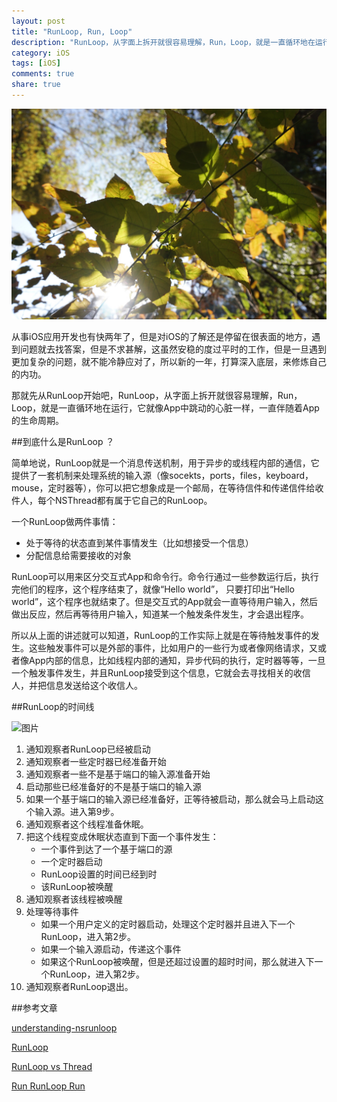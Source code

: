 ```yaml
---
layout: post   
title: "RunLoop, Run, Loop"  
description: "RunLoop，从字面上拆开就很容易理解，Run，Loop，就是一直循环地在运行，它就像App中跳动的心脏一样，一直伴随着App的生命周期。"  
category: iOS  
tags: [iOS]  
comments: true 
share: true
---
```


![图片](/images/2015-1-27.JPG)

从事iOS应用开发也有快两年了，但是对iOS的了解还是停留在很表面的地方，遇到问题就去找答案，但是不求甚解，这虽然安稳的度过平时的工作，但是一旦遇到更加复杂的问题，就不能冷静应对了，所以新的一年，打算深入底层，来修炼自己的内功。

那就先从RunLoop开始吧，RunLoop，从字面上拆开就很容易理解，Run，Loop，就是一直循环地在运行，它就像App中跳动的心脏一样，一直伴随着App的生命周期。

##到底什么是RunLoop ？

简单地说，RunLoop就是一个消息传送机制，用于异步的或线程内部的通信，它提供了一套机制来处理系统的输入源（像socekts，ports，files，keyboard，mouse，定时器等），你可以把它想象成是一个邮局，在等待信件和传递信件给收件人，每个NSThread都有属于它自己的RunLoop。

一个RunLoop做两件事情：

- 处于等待的状态直到某件事情发生（比如想接受一个信息）
- 分配信息给需要接收的对象

RunLoop可以用来区分交互式App和命令行。命令行通过一些参数运行后，执行完他们的程序，这个程序结束了，就像“Hello world”， 只要打印出“Hello world”，这个程序也就结束了。但是交互式的App就会一直等待用户输入，然后做出反应，然后再等待用户输入，知道某一个触发条件发生，才会退出程序。

所以从上面的讲述就可以知道，RunLoop的工作实际上就是在等待触发事件的发生。这些触发事件可以是外部的事件，比如用户的一些行为或者像网络请求，又或者像App内部的信息，比如线程内部的通知，异步代码的执行，定时器等等，一旦一个触发事件发生，并且RunLoop接受到这个信息，它就会去寻找相关的收信人，并把信息发送给这个收信人。

##RunLoop的时间线

![图片](https://developer.apple.com/library/mac/documentation/Cocoa/Conceptual/Multithreading/Art/custominputsource.jpg)

1. 通知观察者RunLoop已经被启动
2. 通知观察者一些定时器已经准备开始
3. 通知观察者一些不是基于端口的输入源准备开始
4. 启动那些已经准备好的不是基于端口的输入源
5. 如果一个基于端口的输入源已经准备好，正等待被启动，那么就会马上启动这个输入源。进入第9步。
6. 通知观察者这个线程准备休眠。
7. 把这个线程变成休眠状态直到下面一个事件发生：
    - 一个事件到达了一个基于端口的源
    - 一个定时器启动
    - RunLoop设置的时间已经到时
    - 该RunLoop被唤醒
8. 通知观察者该线程被唤醒
9. 处理等待事件
    - 如果一个用户定义的定时器启动，处理这个定时器并且进入下一个RunLoop，进入第2步。
    - 如果一个输入源启动，传递这个事件
    - 如果这个RunLoop被唤醒，但是还超过设置的超时时间，那么就进入下一个RunLoop，进入第2步。
10. 通知观察者RunLoop退出。

##参考文章

[understanding-nsrunloop](http://stackoverflow.com/questions/12091212/understanding-nsrunloop)

[RunLoop](https://developer.apple.com/library/ios/documentation/Cocoa/Conceptual/Multithreading/RunLoopManagement/RunLoopManagement.html#//apple_ref/doc/uid/10000057i-CH16-SW1)

[RunLoop vs Thread](http://blog.shinetech.com/2009/06/02/run-loops-vs-threads-in-cocoa/)

[Run RunLoop Run](http://bou.io/RunRunLoopRun.html)

